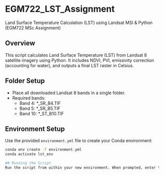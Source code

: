 # EGM722_LST_Assignment
Land Surface Temperature Calculation (LST) using Landsat MSI &amp; Python (EGM722 MSc Assignment)

## Overview
This script calculates Land Surface Temperature (LST) from Landsat 8 satellite imagery using Python. It includes NDVI, PVI, emissivity correction (accounting for water), and outputs a final LST raster in Celsius.

## Folder Setup
- Place all downloaded Landsat 8 bands in a single folder.
- Required bands:
  - Band 4: *_SR_B4.TIF
  - Band 5: *_SR_B5.TIF
  - Band 10: *_ST_B10.TIF

## Environment Setup
Use the provided `environment.yml` file to create your Conda environment:

```bash
conda env create -f environment.yml
conda activate lst_env

## Running the Script
Run the script from within your new environment. When prompted, enter the folder path containing the Landsat imagery.

